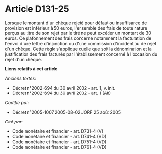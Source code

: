 # Article D131-25

Lorsque le montant d'un chèque rejeté pour défaut ou insuffisance de provision est inférieur à 50 euros, l'ensemble des frais
de toute nature perçus au titre de son rejet par le tiré ne peut excéder un montant de 30 euros. Ce plafonnement des frais
concerne notamment la facturation de l'envoi d'une lettre d'injonction ou d'une commission d'incident ou de rejet d'un
chèque. Cette règle s'applique quelle que soit la dénomination et la justification des frais facturés par l'établissement
concerné à l'occasion du rejet d'un chèque.

**Liens relatifs à cet article**

_Anciens textes_:

  - Décret n°2002-694 du 30 avril 2002 - art. 1, v. init.
  - Décret n°2002-694 du 30 avril 2002 - art. 1 (Ab)

_Codifié par_:

  - Décret n°2005-1007 2005-08-02 JORF 25 août 2005

_Cité par_:

  - Code monétaire et financier - art. D731-4 (V)
  - Code monétaire et financier - art. D741-4 (VD)
  - Code monétaire et financier - art. D751-4 (VD)
  - Code monétaire et financier - art. D761-4 (VD)

